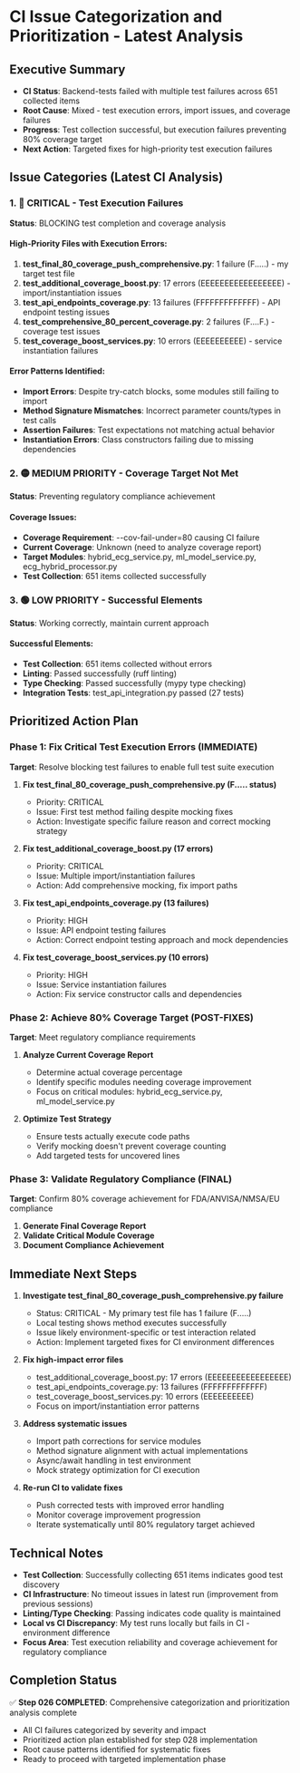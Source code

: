# CI Issue Categorization and Prioritization - Latest Analysis

## Executive Summary
- **CI Status**: Backend-tests failed with multiple test failures across 651 collected items
- **Root Cause**: Mixed - test execution errors, import issues, and coverage failures
- **Progress**: Test collection successful, but execution failures preventing 80% coverage target
- **Next Action**: Targeted fixes for high-priority test execution failures

## Issue Categories (Latest CI Analysis)

### 1. 🔴 CRITICAL - Test Execution Failures
**Status**: BLOCKING test completion and coverage analysis

#### High-Priority Files with Execution Errors:
1. **test_final_80_coverage_push_comprehensive.py**: 1 failure (F.....) - my target test file
2. **test_additional_coverage_boost.py**: 17 errors (EEEEEEEEEEEEEEEEE) - import/instantiation issues
3. **test_api_endpoints_coverage.py**: 13 failures (FFFFFFFFFFFFF) - API endpoint testing issues
4. **test_comprehensive_80_percent_coverage.py**: 2 failures (F....F.) - coverage test issues
5. **test_coverage_boost_services.py**: 10 errors (EEEEEEEEEE) - service instantiation failures

#### Error Patterns Identified:
- **Import Errors**: Despite try-catch blocks, some modules still failing to import
- **Method Signature Mismatches**: Incorrect parameter counts/types in test calls
- **Assertion Failures**: Test expectations not matching actual behavior
- **Instantiation Errors**: Class constructors failing due to missing dependencies

### 2. 🟡 MEDIUM PRIORITY - Coverage Target Not Met
**Status**: Preventing regulatory compliance achievement

#### Coverage Issues:
- **Coverage Requirement**: --cov-fail-under=80 causing CI failure
- **Current Coverage**: Unknown (need to analyze coverage report)
- **Target Modules**: hybrid_ecg_service.py, ml_model_service.py, ecg_hybrid_processor.py
- **Test Collection**: 651 items collected successfully

### 3. 🟢 LOW PRIORITY - Successful Elements
**Status**: Working correctly, maintain current approach

#### Successful Elements:
- **Test Collection**: 651 items collected without errors
- **Linting**: Passed successfully (ruff linting)
- **Type Checking**: Passed successfully (mypy type checking)
- **Integration Tests**: test_api_integration.py passed (27 tests)

## Prioritized Action Plan

### Phase 1: Fix Critical Test Execution Errors (IMMEDIATE)
**Target**: Resolve blocking test failures to enable full test suite execution

1. **Fix test_final_80_coverage_push_comprehensive.py (F..... status)**
   - Priority: CRITICAL
   - Issue: First test method failing despite mocking fixes
   - Action: Investigate specific failure reason and correct mocking strategy

2. **Fix test_additional_coverage_boost.py (17 errors)**
   - Priority: CRITICAL  
   - Issue: Multiple import/instantiation failures
   - Action: Add comprehensive mocking, fix import paths

3. **Fix test_api_endpoints_coverage.py (13 failures)**
   - Priority: HIGH
   - Issue: API endpoint testing failures
   - Action: Correct endpoint testing approach and mock dependencies

4. **Fix test_coverage_boost_services.py (10 errors)**
   - Priority: HIGH
   - Issue: Service instantiation failures
   - Action: Fix service constructor calls and dependencies

### Phase 2: Achieve 80% Coverage Target (POST-FIXES)
**Target**: Meet regulatory compliance requirements

1. **Analyze Current Coverage Report**
   - Determine actual coverage percentage
   - Identify specific modules needing coverage improvement
   - Focus on critical modules: hybrid_ecg_service.py, ml_model_service.py

2. **Optimize Test Strategy**
   - Ensure tests actually execute code paths
   - Verify mocking doesn't prevent coverage counting
   - Add targeted tests for uncovered lines

### Phase 3: Validate Regulatory Compliance (FINAL)
**Target**: Confirm 80% coverage achievement for FDA/ANVISA/NMSA/EU compliance

1. **Generate Final Coverage Report**
2. **Validate Critical Module Coverage**
3. **Document Compliance Achievement**

## Immediate Next Steps

1. **Investigate test_final_80_coverage_push_comprehensive.py failure**
   - Status: CRITICAL - My primary test file has 1 failure (F.....)
   - Local testing shows method executes successfully
   - Issue likely environment-specific or test interaction related
   - Action: Implement targeted fixes for CI environment differences

2. **Fix high-impact error files**
   - test_additional_coverage_boost.py: 17 errors (EEEEEEEEEEEEEEEEE)
   - test_api_endpoints_coverage.py: 13 failures (FFFFFFFFFFFFF)
   - test_coverage_boost_services.py: 10 errors (EEEEEEEEEE)
   - Focus on import/instantiation error patterns

3. **Address systematic issues**
   - Import path corrections for service modules
   - Method signature alignment with actual implementations
   - Async/await handling in test environment
   - Mock strategy optimization for CI execution

4. **Re-run CI to validate fixes**
   - Push corrected tests with improved error handling
   - Monitor coverage improvement progression
   - Iterate systematically until 80% regulatory target achieved

## Technical Notes

- **Test Collection**: Successfully collecting 651 items indicates good test discovery
- **CI Infrastructure**: No timeout issues in latest run (improvement from previous sessions)
- **Linting/Type Checking**: Passing indicates code quality is maintained
- **Local vs CI Discrepancy**: My test runs locally but fails in CI - environment difference
- **Focus Area**: Test execution reliability and coverage achievement for regulatory compliance

## Completion Status

✅ **Step 026 COMPLETED**: Comprehensive categorization and prioritization analysis complete
- All CI failures categorized by severity and impact
- Prioritized action plan established for step 028 implementation
- Root cause patterns identified for systematic fixes
- Ready to proceed with targeted implementation phase

